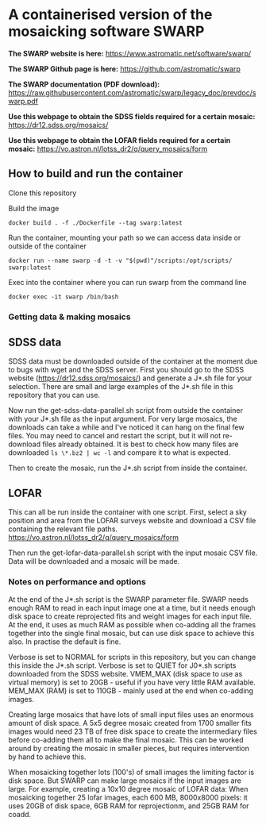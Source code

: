 # A containerised version of the mosaicking software SWARP

**The SWARP website is here:** https://www.astromatic.net/software/swarp/

**The SWARP Github page is here:** https://github.com/astromatic/swarp

**The SWARP documentation (PDF download):** https://raw.githubusercontent.com/astromatic/swarp/legacy_doc/prevdoc/swarp.pdf

**Use this webpage to obtain the SDSS fields required for a certain mosaic:** https://dr12.sdss.org/mosaics/

**Use this webpage to obtain the LOFAR fields required for a certain mosaic:** https://vo.astron.nl/lotss_dr2/q/query_mosaics/form

## How to build and run the container

Clone this repository

Build the image

    docker build . -f ./Dockerfile --tag swarp:latest

Run the container, mounting your path so we can access data inside or outside of the container

    docker run --name swarp -d -t -v "$(pwd)"/scripts:/opt/scripts/ swarp:latest

Exec into the container where you can run swarp from the command line

    docker exec -it swarp /bin/bash
    

### Getting data & making mosaics

## SDSS data

SDSS data must be downloaded outside of the container at the moment due to bugs with wget and the SDSS server. 
First you should go to the SDSS website (https://dr12.sdss.org/mosaics/) and generate a J*.sh file for your selection. 
There are small and large examples of the J*.sh file in this repository that you can use.

Now run the get-sdss-data-parallel.sh script from outside the container with your J*.sh file as the input argument. For very large mosaics, the downloads can take a while and I've noticed it can hang on the final few files. You may need to cancel and restart the script, but it will not re-download files already obtained. It is best to check how many files are downloaded `ls \*.bz2 | wc -l` and compare it to what is expected.

Then to create the mosaic, run the J*.sh script from inside the container.

## LOFAR

This can all be run inside the container with one script. First, select a sky position and area from the LOFAR surveys website and download a CSV file containing the relevant file paths. https://vo.astron.nl/lotss_dr2/q/query_mosaics/form

Then run the get-lofar-data-parallel.sh script with the input mosaic CSV file. Data will be downloaded and a mosaic will be made.



### Notes on performance and options

At the end of the J*.sh script is the SWARP parameter file. SWARP needs enough RAM to read in each input image one at a time, but it needs enough disk space to create reprojected fits and weight images for each input file. At the end, it uses as much RAM as possible when co-adding all the frames together into the single final mosaic, but can use disk space to achieve this also. In practise the default is fine.

Verbose is set to NORMAL for scripts in this repository, but you can change this inside the J*.sh script.
Verbose is set to QUIET for J0*.sh scripts downloaded from the SDSS website.
VMEM_MAX (disk space to use as virtual memory) is set to 20GB - useful if you have very little RAM available.
MEM_MAX (RAM) is set to 110GB - mainly used at the end when co-adding images.

Creating large mosaics that have lots of small input files uses an enormous amount of disk space. A 5x5 degree mosaic created from 1700 smaller fits images would need 23 TB of free disk space to create the intermediary files before co-adding them all to make the final mosaic. This can be worked around by creating the mosaic in smaller pieces, but requires intervention by hand to achieve this.

When mosaicking together lots (100's) of small images the limiting factor is disk space. But SWARP can make large mosaics if the input images are large. For example, creating a 10x10 degree mosaic of LOFAR data: When mosaicking together 25 lofar images, each 600 MB, 8000x8000 pixels: it uses 20GB of disk space, 6GB RAM for reprojectionm, and 25GB RAM for coadd.



